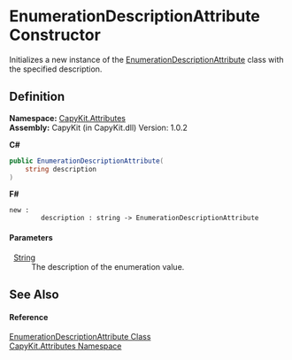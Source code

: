 # EnumerationDescriptionAttribute Constructor


Initializes a new instance of the <a href="T_CapyKit_Attributes_EnumerationDescriptionAttribute.md">EnumerationDescriptionAttribute</a> class with the specified description.



## Definition
**Namespace:** <a href="N_CapyKit_Attributes.md">CapyKit.Attributes</a>  
**Assembly:** CapyKit (in CapyKit.dll) Version: 1.0.2

**C#**
``` C#
public EnumerationDescriptionAttribute(
	string description
)
```
**F#**
``` F#
new : 
        description : string -> EnumerationDescriptionAttribute
```



#### Parameters
<dl><dt>  <a href="https://learn.microsoft.com/dotnet/api/system.string" target="_blank" rel="noopener noreferrer">String</a></dt><dd>The description of the enumeration value.</dd></dl>

## See Also


#### Reference
<a href="T_CapyKit_Attributes_EnumerationDescriptionAttribute.md">EnumerationDescriptionAttribute Class</a>  
<a href="N_CapyKit_Attributes.md">CapyKit.Attributes Namespace</a>  
